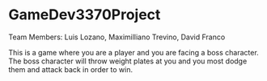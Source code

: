 # GameDev3370Project

Team Members: Luis Lozano, Maximilliano Trevino, David Franco

This is a game where you are a player and you are facing a boss character. The boss character will throw weight plates at you and you most dodge them and attack back in order to win.

